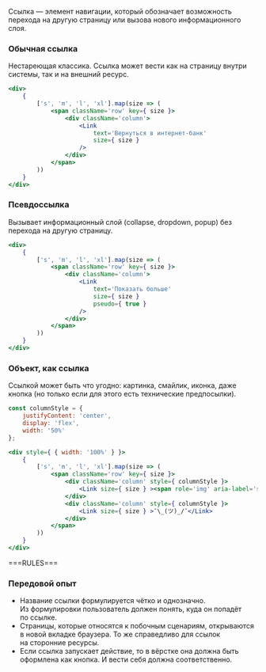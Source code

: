 Ссылка — элемент навигации, который обозначает возможность перехода на другую страницу
или вызова нового информационного слоя.

### Обычная ссылка
Нестареющая классика. Ссылка может вести как на страницу внутри системы, так и на внешний ресурс.
```jsx
<div>
    {
        ['s', 'm', 'l', 'xl'].map(size => (
            <span className='row' key={ size }>
                <div className='column'>
                    <Link
                        text='Вернуться в интернет-банк'
                        size={ size }
                    />
                </div>
            </span>
        ))
    }
</div>
```
### Псевдоссылка
Вызывает информационный слой (collapse, dropdown, popup) без перехода на другую страницу.
```jsx
<div>
    {
        ['s', 'm', 'l', 'xl'].map(size => (
            <span className='row' key={ size }>
                <div className='column'>
                    <Link
                        text='Показать больше'
                        size={ size }
                        pseudo={ true }
                    />
                </div>
            </span>
        ))
    }
</div>
```

### Объект, как ссылка
Ссылкой может быть что угодно: картинка, смайлик, иконка, даже кнопка
(но только если для этого есть технические предпосылки).
```jsx
const columnStyle = {
    justifyContent: 'center',
    display: 'flex',
    width: '50%'
};

<div style={ { width: '100%' } }>
    {
        ['s', 'm', 'l', 'xl'].map(size => (
            <span className='row' key={ size }>
                <div className='column' style={ columnStyle }>
                    <Link size={ size } ><span role='img' aria-label='smile'>😊</span></Link>
                </div>
                <div className='column' style={ columnStyle }>
                    <Link size={ size } >¯\_(ツ)_/¯</Link>
                </div>
            </span>
        ))
    }
</div>
```


===RULES===


### Передовой опыт

- Название ссылки формулируется чётко и однозначно. Из формулировки пользователь должен понять, куда он попадёт по ссылке.
- Страницы, которые относятся к побочным сценариям, открываются в новой вкладке браузера. То же справедливо для ссылок на сторонние ресурсы.
- Если ссылка запускает действие, то в вёрстке она должна быть оформлена как кнопка. И вести себя должна соответственно.
